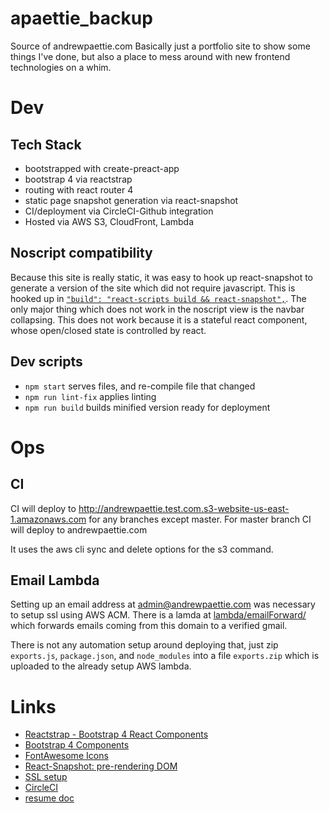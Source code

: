 # apaettie_backup

Source of andrewpaettie.com
Basically just a portfolio site to show some things I've done, but also a place to mess around with new frontend technologies on a whim.

# Dev

## Tech Stack
 - bootstrapped with create-preact-app
 - bootstrap 4 via reactstrap
 - routing with react router 4
 - static page snapshot generation via react-snapshot
 - CI/deployment via CircleCI-Github integration
 - Hosted via AWS S3, CloudFront, Lambda

## Noscript compatibility
Because this site is really static, it was easy to hook up react-snapshot to generate a version of the site which did not require javascript.
This is hooked up in [`"build": "react-scripts build && react-snapshot",`](package.json).
The only major thing which does not work in the noscript view is the navbar collapsing.
This does not work because it is a stateful react component, whose open/closed state is controlled by react.

## Dev scripts

 - `npm start` serves files, and re-compile file that changed
 - `npm run lint-fix` applies linting
 - `npm run build` builds minified version ready for deployment

# Ops

## CI

CI will deploy to http://andrewpaettie.test.com.s3-website-us-east-1.amazonaws.com for any branches except master.
For master branch CI will deploy to andrewpaettie.com

It uses the aws cli sync and delete options for the s3 command.

## Email Lambda

Setting up an email address at admin@andrewpaettie.com was necessary to setup
ssl using AWS ACM.  There is a lamda at [lambda/emailForward/](lambda/emailForward/exports.js)
which forwards emails coming from this domain to a verified gmail.

There is not any automation setup around deploying that,
just zip `exports.js`, `package.json`, and `node_modules` into a file
 `exports.zip` which is uploaded to the already setup AWS lambda.

# Links
 - [Reactstrap - Bootstrap 4 React Components](https://reactstrap.github.io/components/)
 - [Bootstrap 4 Components](https://v4-alpha.getbootstrap.com/components/)
 - [FontAwesome Icons](http://fontawesome.io/icons/)
 - [React-Snapshot: pre-rendering DOM](https://www.npmjs.com/package/react-snapshot)
 - [SSL setup](https://medium.com/@sbuckpesch/setup-aws-s3-static-website-hosting-using-ssl-acm-34d41d32e394)
 - [CircleCI](https://circleci.com/gh/cazlo)
 - [resume doc](https://drive.google.com/drive/folders/0BwF9znNbxADrbVg1emdYcnNockU)
